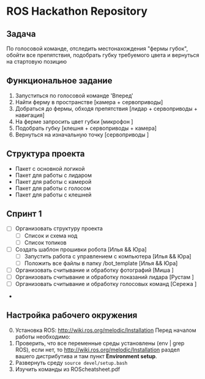 # ROS Hackathon Repository

## Задача
По голосовой команде, отследить местонахождения "фермы губок", обойти все препятствия, подобрать губку требуемого цвета и вернуться на стартовую позицию

## Функциональное задание
1. Запуститься по голосовой команде 'Вперед'
2. Найти ферму в пространстве [камера + сервоприводы]
2. Добраться до фермы, обходя препятствия [лидар + сервоприводы + навигация]
3. На ферме запросить цвет губки [микрофон ]
4. Подобрать губку [клешня + сервоприводы + камера]
5. Вернуться на изначальную точку [сервоприводы ]

## Структура проекта
* Пакет с основной логикой
* Пакет для работы с лидаром
* Пакет для работы с камерой
* Пакет для работы с голосом
* Пакет для работы с клешней

## Спринт 1
- [ ] Организовать структуру проекта
	- [ ] Cписок и схема нод
	- [ ] Список топиков
- [ ] Создать шаблон прошивки робота [Илья && Юра]
	- [ ] Запустить работа с управлением с компьютера [Илья && Юра]
	- [ ] Положить все файлы в папку /bot_template [Илья && Юра]
- [ ] Организовать считывание и обработку фотографий [Миша ]
- [ ] Организовать считывание и обработку показаний лидара [Рустам ]
- [ ] Организовать считывание и обработку голосовых команд [Сережа ]
- 

## Настройка рабочего окружения
0. Установка ROS: http://wiki.ros.org/melodic/Installation
Перед началом работы необходимо:
1. Проверить, что все переменные среды установлены (env | grep ROS), если нет, то 
  http://wiki.ros.org/melodic/Installation раздел вашего дистрибутива и там пункт **Environment setup**.
2. Развернуть среду `source devel/setup.bash`
3. Изучить команды из ROScheatsheet.pdf
